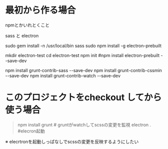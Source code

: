 # 最初から作る場合

npmとかいれとくこと

sass と electron


sudo gem install -n /usr/local/bin sass
sudo npm install -g electron-prebuilt

mkdir electron-test
cd electron-test
npm init
#npm install electron-prebuilt --save-dev

npm install grunt-contrib-sass --save-dev
npm install grunt-contrib-cssmin --save-dev
npm install grunt-contrib-watch --save-dev


# このプロジェクトをcheckout してから使う場合

> npm install
> grunt # gruntがwatchしてscssの変更を監視
> electron . #elecron起動

※ elecrtronを起動しっぱなしでscssの変更を反映するようにしたい
